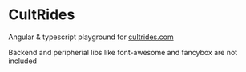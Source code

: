 # CultRides

Angular & typescript playground for <a href="http://cultrides.com" target="_blank">cultrides.com</a>

Backend and peripherial libs like font-awesome and fancybox are not included